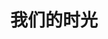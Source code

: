---
title: 我们的时光

albums: [
    ["https://cdn.jsdelivr.net/gh/gsx250r/image/微信图片_20220424040828.jpg", "吃饭"],
    ["https://cdn.jsdelivr.net/gh/gsx250r/image/微信图片_20220424040823.jpg", "别着我!"],
    ["https://cdn.jsdelivr.net/gh/gsx250r/image/微信图片_20220424040813.jpg", "葫芦套"],
    ["https://cdn.jsdelivr.net/gh/gsx250r/image/微信图片_20220424041251.jpg", "济南"],
    ["https://cdn.jsdelivr.net/gh/gsx250r/image/微信图片_20220424041247.jpg", "电影院"],
    ["https://cdn.jsdelivr.net/gh/gsx250r/image/微信图片_20220424041242.jpg", "校花"],
    # ["https://cdn.jsdelivr.net/gh/gsx250r/image/微信图片_20220424040813.jpg", "img_caption"],
    # ["https://cdn.jsdelivr.net/gh/gsx250r/image/微信图片_20220424040813.jpg", "img_caption"],
    # ["https://cdn.jsdelivr.net/gh/gsx250r/image/微信图片_20220424040813.jpg", "img_caption"],
    # ["https://cdn.jsdelivr.net/gh/gsx250r/image/微信图片_20220424040813.jpg", "img_caption"],
    # ["https://cdn.jsdelivr.net/gh/gsx250r/image/微信图片_20220424040813.jpg", "img_caption"],
    # ["https://cdn.jsdelivr.net/gh/gsx250r/image/微信图片_20220424040813.jpg", "img_caption"],
]
---